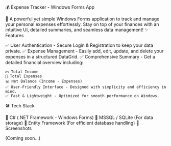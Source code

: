 💰 Expense Tracker - Windows Forms App

🚀 A powerful yet simple Windows Forms application to track and manage your personal expenses effortlessly. Stay on top of your finances with an intuitive UI, detailed summaries, and seamless data management!
✨ Features

✅ User Authentication - Secure Login & Registration to keep your data private.
✅ Expense Management - Easily add, edit, update, and delete your expenses in a structured DataGrid.
✅ Comprehensive Summary - Get a detailed financial overview including:

    💵 Total Income
    💸 Total Expenses
    📊 Net Balance (Income - Expenses)
    ✅ User-Friendly Interface - Designed with simplicity and efficiency in mind.
    ✅ Fast & Lightweight - Optimized for smooth performance on Windows.

🛠️ Tech Stack

🔹 C# (.NET Framework - Windows Forms)
🔹 MSSQL / SQLite (For data storage)
🔹 Entity Framework (For efficient database handling)
📸 Screenshots

(Coming soon...)
